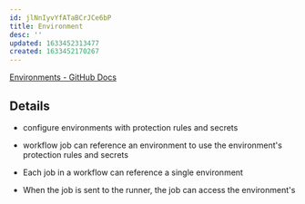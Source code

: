 ```yaml
---
id: jlNnIyvYfATaBCrJCe6bP
title: Environment
desc: ''
updated: 1633452313477
created: 1633452170267
---
```


[Environments - GitHub Docs](https://docs.github.com/en/actions/deployment/environments)


## Details
- configure environments with protection rules and secrets
- workflow job can reference an environment to use the environment's protection rules and secrets

- Each job in a workflow can reference a single environment
-  When the job is sent to the runner, the job can access the environment's 